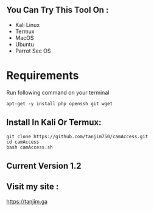 

## You Can Try This Tool On :
<ul>
  <li>Kali Linux</li>
  <li>Termux</li>
  <li>MacOS</li>
  <li>Ubuntu</li>
  <li>Parrot Sec OS</li>
</ul>

# Requirements
<p>Run following command on your terminal</p>

```
apt-get -y install php openssh git wget
```

## Install In Kali Or Termux:

```
git clone https://github.com/tanjim750/camAccess.git
cd camAccess
bash camAccess.sh
```

## Current Version 1.2

## Visit my site : 
https://tanjim.ga



